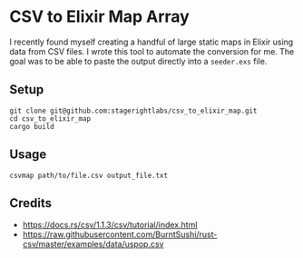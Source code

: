 # CSV to Elixir Map Array

I recently found myself creating a handful of large static maps in Elixir using data from CSV files.  I wrote this tool to automate the conversion for me. The goal was to be able to paste the output directly into a `seeder.exs` file.

## Setup

```
git clone git@github.com:stagerightlabs/csv_to_elixir_map.git
cd csv_to_elixir_map
cargo build
```

## Usage

```
csvmap path/to/file.csv output_file.txt
```

## Credits

- https://docs.rs/csv/1.1.3/csv/tutorial/index.html
- https://raw.githubusercontent.com/BurntSushi/rust-csv/master/examples/data/uspop.csv
